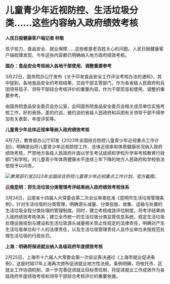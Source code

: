 # 儿童青少年近视防控、生活垃圾分类……这些内容纳入政府绩效考核

**人民日报健康客户端记者 林敬**

孩子视力、食品安全、就业保障……这些都是老百姓关心的问题。人民日报健康客户端梳理发现，今年这些内容都已明确纳入地方政府绩效考核。

**国办：食品安全考核纳入各地干部使用、调整重要参考**

3月22日，国务院办公厅发布《关于印发食品安全工作评议考核办法的通知》，其中提到，各地食品安全的考核结果，交由干部主管部门，作为各省级人民政府和兵团领导班子、领导干部综合考核评价的重要内容，作为干部奖惩和使用、调整的重要参考。

由国务院食品安全委员会办公室，会同国务院食品安全委员会相关成员单位实施考核工作，好的表扬，差的约谈，被约谈的省级人民政府和兵团有关领导干部不得参加有关表彰、年度评奖等。

**儿童青少年总体近视率等纳入政府绩效考核**

4月7日，教育部办公厅印发《2023年全国综合防控儿童青少年近视重点工作计划》，明确提出将儿童青少年近视防控工作、总体近视率和体质健康状况纳入政府绩效考核，严禁地方各级人民政府片面以学生考试成绩和学校升学率考核教育行政部门和学校。对儿童青少年体质健康水平连续三年下降的地方人民政府和学校依法依规予以问责。

![](https://inews.gtimg.com/om_bt/OQZxdIe1fvU28QEm-5v1WSwm56taelc6UjsL2jP6or5p0AA/1000)_教育部引发2023年全国综合防控儿童青少年近视重点工作计划。官方截图。_

**云南昆明：将生活垃圾分类管理考评结果纳入政府绩效考核体系**

3月24日，云南省十四届人大常委会第二次会议审查批准《昆明市生活垃圾管理条例》，针对生活垃圾的分类管理，明确源头减量、分类投放、收集、运输与处置的生活垃圾全程分类处理的管理制度。同时，建立考核成效评估制度，将考评结果纳入政府绩效考核体系；建立全市统一的生活垃圾分类监管信息系统，规定生活垃圾处理设施规划与建设和生活垃圾源头减量相关禁止性规定的法律责任，明确对产生生活垃圾单位和个人的法律责任，以及生活垃圾管理责任人及作业单位未按规范处理生活垃圾的行政处罚。

**上海：明确将保进就业纳入各级政府年度绩效考核**

2月25日，上海市十六届人大常委会第一次会议表决通过《上海市就业促进条例》，这是时隔17年上海再次颁布促进就业地方性法规。条例明确，将依托市、区就业工作协调机制，进一步完善促进就业目标责任制，将促进就业工作成效作为各级政府年度绩效考核和领导干部综合考核评价的重要依据。

